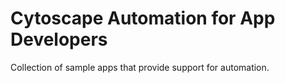 # Cytoscape Automation for App Developers
Collection of sample apps that provide support for automation.
